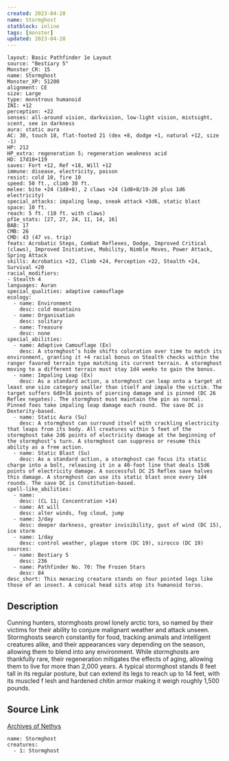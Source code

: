 ```yaml
---
created: 2023-04-28
name: Stormghost
statblock: inline
tags: [monster]
updated: 2023-04-28
---
```

```statblock
layout: Basic Pathfinder 1e Layout
source: "Bestiary 5"
Monster_CR: 15
name: Stormghost
Monster_XP: 51200
alignment: CE
size: Large
type: monstrous humanoid
INI: +12
perception: +22
senses: all-around vision, darkvision, low-light vision, mistsight, scent, see in darkness
aura: static aura
AC: 30, touch 18, flat-footed 21 (dex +8, dodge +1, natural +12, size -1)
HP: 212
HP_extra: regeneration 5; regeneration weakness acid
HD: 17d10+119
saves: Fort +12, Ref +18, Will +12
immune: disease, electricity, poison
resist: cold 10, fire 10
speed: 50 ft., climb 30 ft.
melee: bite +24 (1d8+8), 2 claws +24 (1d8+8/19-20 plus 1d6 electricity)
special_attacks: impaling leap, sneak attack +3d6, static blast
space: 10 ft.
reach: 5 ft. (10 ft. with claws)
pf1e_stats: [27, 27, 24, 11, 14, 16]
BAB: 17
CMB: 26
CMD: 43 (47 vs. trip)
feats: Acrobatic Steps, Combat Reflexes, Dodge, Improved Critical (claws), Improved Initiative, Mobility, Nimble Moves, Power Attack, Spring Attack
skills: Acrobatics +22, Climb +24, Perception +22, Stealth +24, Survival +20
racial_modifiers:
- Stealth 4
languages: Auran
special_qualities: adaptive camouflage
ecology:
  - name: Environment
    desc: cold mountains
  - name: Organisation
    desc: solitary
  - name: Treasure
    desc: none
special_abilities:
  - name: Adaptive Camouflage (Ex)
    desc: A stormghost’s hide shifts coloration over time to match its environment, granting it +4 racial bonus on Stealth checks within the ranger favored terrain type matching its current terrain. A stormghost moving to a different terrain must stay 1d4 weeks to gain the bonus.
  - name: Impaling Leap (Ex)
    desc: As a standard action, a stormghost can leap onto a target at least one size category smaller than itself and impale the victim. The target suffers 6d8+16 points of piercing damage and is pinned (DC 26 Reflex negates). The stormghost must maintain the pin as normal. Pinned foes take impaling leap damage each round. The save DC is Dexterity-based.
  - name: Static Aura (Su)
    desc: A stormghost can surround itself with crackling electricity that leaps from its body. All creatures within 5 feet of the stormghost take 2d6 points of electricity damage at the beginning of the stormghost’s turn. A stormghost can suppress or resume this ability as a free action.
  - name: Static Blast (Su)
    desc: As a standard action, a stormghost can focus its static charge into a bolt, releasing it in a 40-foot line that deals 15d6 points of electricity damage. A successful DC 25 Reflex save halves this damage. A stormghost can use its static blast once every 1d4 rounds. The save DC is Constitution-based.
spell-like_abilities:
  - name:
    desc: (CL 11; Concentration +14)
  - name: At will
    desc: alter winds, fog cloud, jump
  - name: 3/day
    desc: deeper darkness, greater invisibility, gust of wind (DC 15), ice storm
  - name: 1/day
    desc: control weather, plague storm (DC 19), sirocco (DC 19)
sources:
  - name: Bestiary 5
    desc: 236
  - name: Pathfinder No. 70: The Frozen Stars
    desc: 84
desc_short: This menacing creature stands on four pointed legs like those of an insect. A conical head sits atop its humanoid torso.
```
## Description
Cunning hunters, stormghosts prowl lonely arctic tors, so named by their victims for their ability to conjure malignant weather and attack unseen. Stormghosts search constantly for food, tracking animals and intelligent creatures alike, and their appearances vary depending on the season, allowing them to blend into any environment. While stormghosts are thankfully rare, their regeneration mitigates the effects of aging, allowing them to live for more than 2,000 years. A typical stormghost stands 8 feet tall in its regular posture, but can extend its legs to reach up to 14 feet, with its muscled f lesh and hardened chitin armor making it weigh roughly 1,500 pounds.
## Source Link
[Archives of Nethys](https://aonprd.com/MonsterDisplay.aspx?ItemName=Stormghost)
```encounter-table
name: Stormghost
creatures:
  - 1: Stormghost
```
